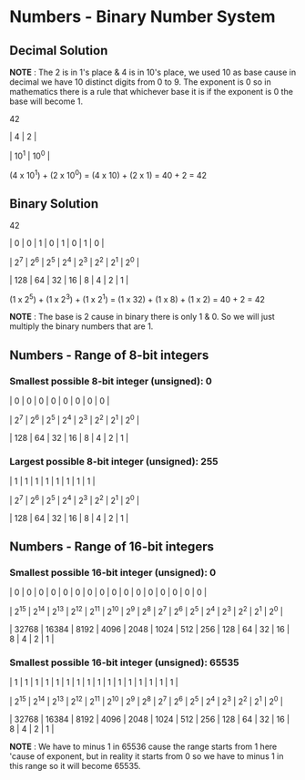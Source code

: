 # Numbers - Binary Number System

## Decimal Solution

**NOTE** : The 2 is in 1's place & 4 is in 10's place, we used 10 as base cause in decimal we have 10 distinct digits from 0 to 9. The exponent is 0 so in mathematics there is a rule that whichever base it is if the exponent is 0 the base will become 1.

42

| 4 | 2 |

| 10<sup>1</sup> | 10<sup>0</sup> |

(4 x 10<sup>1</sup>) + (2 x 10<sup>0</sup>)
= (4 x 10) + (2 x 1)
= 40 + 2
= 42

## Binary Solution

42

| 0 | 0 | 1 | 0 | 1 | 0 | 1 | 0 |

| 2<sup>7</sup> | 2<sup>6</sup> | 2<sup>5</sup> | 2<sup>4</sup> | 2<sup>3</sup> | 2<sup>2</sup> | 2<sup>1</sup> | 2<sup>0</sup> |

| 128 | 64 | 32 | 16 | 8 | 4 | 2 | 1 |

(1 x 2<sup>5</sup>) + (1 x 2<sup>3</sup>) + (1 x 2<sup>1</sup>)
= (1 x 32) + (1 x 8) + (1 x 2)
= 40 + 2
= 42

**NOTE** : The base is 2 cause in binary there is only 1 & 0. So we will just multiply the binary numbers that are 1.

## Numbers - Range of 8-bit integers

### Smallest possible 8-bit integer (unsigned): 0

| 0 | 0 | 0 | 0 | 0 | 0 | 0 | 0 |

| 2<sup>7</sup> | 2<sup>6</sup> | 2<sup>5</sup> | 2<sup>4</sup> | 2<sup>3</sup> | 2<sup>2</sup> | 2<sup>1</sup> | 2<sup>0</sup> |

| 128 | 64 | 32 | 16 | 8 | 4 | 2 | 1 |

### Largest possible 8-bit integer (unsigned): 255

| 1 | 1 | 1 | 1 | 1 | 1 | 1 | 1 |

| 2<sup>7</sup> | 2<sup>6</sup> | 2<sup>5</sup> | 2<sup>4</sup> | 2<sup>3</sup> | 2<sup>2</sup> | 2<sup>1</sup> | 2<sup>0</sup> |

| 128 | 64 | 32 | 16 | 8 | 4 | 2 | 1 |

## Numbers - Range of 16-bit integers

### Smallest possible 16-bit integer (unsigned): 0

| 0 | 0 | 0 | 0 | 0 | 0 | 0 | 0 | 0 | 0 | 0 | 0 | 0 | 0 | 0 | 0 |

| 2<sup>15</sup> | 2<sup>14</sup> | 2<sup>13</sup> | 2<sup>12</sup> | 2<sup>11</sup> | 2<sup>10</sup> | 2<sup>9</sup> | 2<sup>8</sup> | 2<sup>7</sup> | 2<sup>6</sup> | 2<sup>5</sup> | 2<sup>4</sup> | 2<sup>3</sup> | 2<sup>2</sup> | 2<sup>1</sup> | 2<sup>0</sup> |

| 32768 | 16384 | 8192 | 4096 | 2048 | 1024 | 512 | 256 | 128 | 64 | 32 | 16 | 8 | 4 | 2 | 1 |

### Smallest possible 16-bit integer (unsigned): 65535

| 1 | 1 | 1 | 1 | 1 | 1 | 1 | 1 | 1 | 1 | 1 | 1 | 1 | 1 | 1 | 1 |

| 2<sup>15</sup> | 2<sup>14</sup> | 2<sup>13</sup> | 2<sup>12</sup> | 2<sup>11</sup> | 2<sup>10</sup> | 2<sup>9</sup> | 2<sup>8</sup> | 2<sup>7</sup> | 2<sup>6</sup> | 2<sup>5</sup> | 2<sup>4</sup> | 2<sup>3</sup> | 2<sup>2</sup> | 2<sup>1</sup> | 2<sup>0</sup> |

| 32768 | 16384 | 8192 | 4096 | 2048 | 1024 | 512 | 256 | 128 | 64 | 32 | 16 | 8 | 4 | 2 | 1 |

**NOTE** : We have to minus 1 in 65536 cause the range starts from 1 here 'cause of exponent, but in reality it starts from 0 so we have to minus 1 in this range so it will become 65535.
